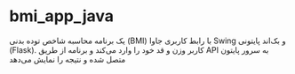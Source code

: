# bmi_app_java
یک برنامه محاسبه شاخص توده بدنی (BMI) با رابط کاربری جاوا Swing و بک‌اند پایتونی (Flask). کاربر وزن و قد خود را وارد می‌کند و برنامه از طریق API به سرور پایتون متصل شده و نتیجه را نمایش می‌دهد
